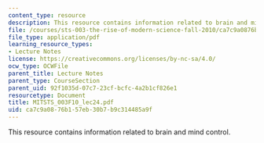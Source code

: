 ```yaml
---
content_type: resource
description: This resource contains information related to brain and mind control.
file: /courses/sts-003-the-rise-of-modern-science-fall-2010/ca7c9a0876b157eb30b7b9c314485a9f_MITSTS_003F10_lec24.pdf
file_type: application/pdf
learning_resource_types:
- Lecture Notes
license: https://creativecommons.org/licenses/by-nc-sa/4.0/
ocw_type: OCWFile
parent_title: Lecture Notes
parent_type: CourseSection
parent_uid: 92f1035d-07c7-23cf-bcfc-4a2b1cf826e1
resourcetype: Document
title: MITSTS_003F10_lec24.pdf
uid: ca7c9a08-76b1-57eb-30b7-b9c314485a9f
---
```

This resource contains information related to brain and mind control.
